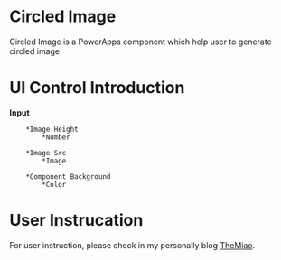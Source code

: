 # Circled Image

Circled Image is a PowerApps component which help user to generate circled image


# UI Control Introduction

**Input**

		*Image Height
			*Number

		*Image Src
			*Image

		*Component Background
			*Color



# User Instrucation

For user instruction, please check in my personally blog [TheMiao](https://www.cnblogs.com/TheMiao/p/13289694.html).
